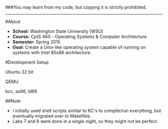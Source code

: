 ###You may learn from my code, but copying it is strictly prohibited.

--------------------------------------------------------------------

#About

- **School:** Washington State University (WSU) 
- **Course:** CptS 460 - Operating Systems &amp; Computer Architecture
- **Semester:** Spring 2015
- **Goal:** Create a Unix-like operating system capable of running on systems with Intel 80x86 architecture.


#Development Setup

Ubuntu 32 bit

QEMU

bcc, as86, ld86

##Note

- I initially used shell scripts similar to KC's to compile/run everything, but eventually migrated over to Makefiles.
- Labs 7 and 8 were done in a single night, so they might not be perfect.
